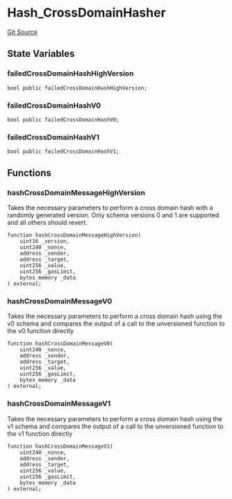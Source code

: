 # Hash_CrossDomainHasher
[Git Source](https://github.com/ethereum-optimism/optimism/blob/f7b73857601914eeea6fc4c1ba46ae99ca744d97/contracts/test/invariants/Hashing.t.sol)


## State Variables
### failedCrossDomainHashHighVersion

```solidity
bool public failedCrossDomainHashHighVersion;
```


### failedCrossDomainHashV0

```solidity
bool public failedCrossDomainHashV0;
```


### failedCrossDomainHashV1

```solidity
bool public failedCrossDomainHashV1;
```


## Functions
### hashCrossDomainMessageHighVersion

Takes the necessary parameters to perform a cross domain hash with a randomly
generated version. Only schema versions 0 and 1 are supported and all others should revert.


```solidity
function hashCrossDomainMessageHighVersion(
    uint16 _version,
    uint240 _nonce,
    address _sender,
    address _target,
    uint256 _value,
    uint256 _gasLimit,
    bytes memory _data
) external;
```

### hashCrossDomainMessageV0

Takes the necessary parameters to perform a cross domain hash using the v0 schema
and compares the output of a call to the unversioned function to the v0 function directly


```solidity
function hashCrossDomainMessageV0(
    uint240 _nonce,
    address _sender,
    address _target,
    uint256 _value,
    uint256 _gasLimit,
    bytes memory _data
) external;
```

### hashCrossDomainMessageV1

Takes the necessary parameters to perform a cross domain hash using the v1 schema
and compares the output of a call to the unversioned function to the v1 function directly


```solidity
function hashCrossDomainMessageV1(
    uint240 _nonce,
    address _sender,
    address _target,
    uint256 _value,
    uint256 _gasLimit,
    bytes memory _data
) external;
```

